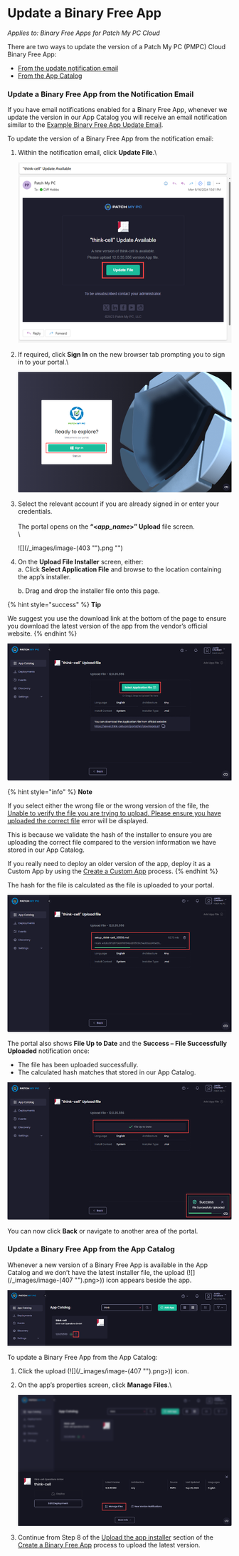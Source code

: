 # Update a Binary Free App

_Applies to: Binary Free Apps for Patch My PC Cloud_

There are two ways to update the version of a Patch My PC (PMPC) Cloud Binary Free App:

* [From the update notification email](update-a-binary-free-app.md#update-a-binary-free-app-from-the-notification-email)
* [From the App Catalog](update-a-binary-free-app.md#update-a-binary-free-app-from-the-app-catalog)

### Update a Binary Free App from the Notification Email

If you have email notifications enabled for a Binary Free App, whenever we update the version in our App Catalog you will receive an email notification similar to the [Example Binary Free App Update Email](../cloud-reference/cloud-email-reference/example-binary-free-app-update-email.md).

To update the version of a Binary Free App from the notification email:

1.  Within the notification email, click **Update File**.\


    ![Clicking “Add Version” in the notification email](/_images/image-(401).png "Clicking “Add Version” in the notification email")


2.  If required, click **Sign In** on the new browser tab prompting you to sign in to your portal.\


    ![Clicking “Sign In” on the new browser tab prompting you to sign in to your portal.](/_images/image-(402).png "Clicking “Sign In” on the new browser tab prompting you to sign in to your portal.")


3.  Select the relevant account if you are already signed in or enter your credentials.\
    \
    The portal opens on the **“<**_**app\_name**_**>” Upload** file screen.\
    \


    ![](/_images/image-(403 "").png "")


4.  On the **Upload File Installer** screen, either:\
    a. Click **Select Application File** and browse to the location containing the app’s installer.

    b. Drag and drop the installer file onto this page.

{% hint style="success" %}
**Tip**

We suggest you use the download link at the bottom of the page to ensure you download the latest version of the app from the vendor’s official website.
{% endhint %}

![Clicking “Select Application File”](/_images/image-(404).png "Clicking “Select Application File”")

{% hint style="info" %}
**Note**

If you select either the wrong file or the wrong version of the file, the [Unable to verify the file you are trying to upload. Please ensure you have uploaded the correct file](../cloud-troubleshooting/troubleshooting-binary-free-apps/unable-to-verify-the-file-you-are-trying-to-upload-error-in-binary-free-apps.md) error will be displayed.

This is because we validate the hash of the installer to ensure you are uploading the correct file compared to the version information we have stored in our App Catalog.

If you really need to deploy an older version of the app, deploy it as a Custom App by using the [Create a Custom App](../custom-apps/create-a-custom-app/) process.
{% endhint %}

The hash for the file is calculated as the file is uploaded to your portal.

![Calculating the hash for the file as its uploaded to your portal](/_images/image-(405).png "Calculating the hash for the file as its uploaded to your portal")

The portal also shows **File Up to Date** and the **Success – File Successfully Uploaded** notification once:

* The file has been uploaded successfully.
* The calculated hash matches that stored in our App Catalog.

![“Success – File Successfully Uploaded” notification](/_images/image-(406).png "“Success – File Successfully Uploaded” notification")

You can now click **Back** or navigate to another area of the portal.

### Update a Binary Free App from the App Catalog

Whenever a new version of a Binary Free App is available in the App Catalog and we don’t have the latest installer file, the upload (![](/_images/image-(407 "").png>)) icon appears beside the app.

![“Upload” icon showing a new version of an app needs to be uploaded](/_images/image-(408).png "“Upload” icon showing a new version of an app needs to be uploaded")

To update a Binary Free App from the App Catalog:

1. Click the upload (![](/_images/image-(407 "").png>)) icon.
2.  On the app’s properties screen, click **Manage Files**.\


    ![Clicking “Manage Files”](/_images/image-(409).png "Clicking “Manage Files”")


3. Continue from Step 8 of the [Upload the app installer](deploy-a-binary-free-app.md#upload-the-app-installer) section of the [Create a Binary Free App](deploy-a-binary-free-app.md) process to upload the latest version.